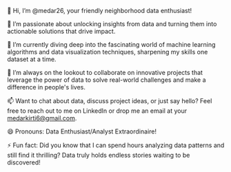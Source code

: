 👋 Hi, I’m @medar26, your friendly neighborhood data enthusiast!

👀 I’m passionate about unlocking insights from data and turning them into actionable solutions that drive impact.

🌱 I’m currently diving deep into the fascinating world of machine learning algorithms and data visualization techniques, sharpening my skills one dataset at a time.

💞️ I’m always on the lookout to collaborate on innovative projects that leverage the power of data to solve real-world challenges and make a difference in people's lives.

📫 Want to chat about data, discuss project ideas, or just say hello? Feel free to reach out to me on LinkedIn or drop me an email at your medarkirti6@gmail.com.

😄 Pronouns: Data Enthusiast/Analyst Extraordinaire!

⚡ Fun fact: Did you know that I can spend hours analyzing data patterns and still find it thrilling? Data truly holds endless stories waiting to be discovered!
